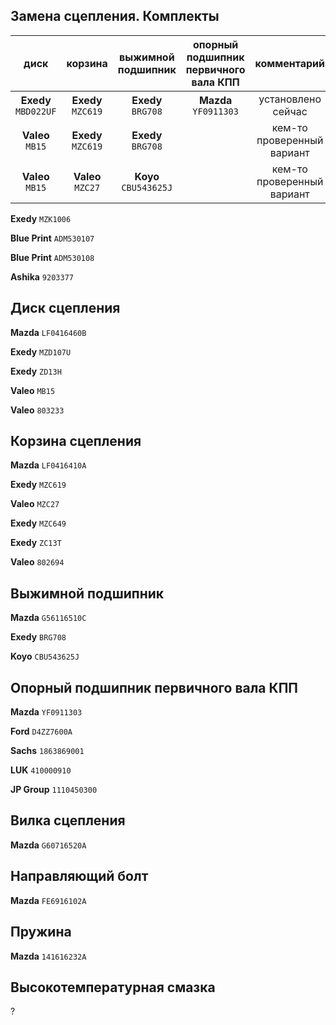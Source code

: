 ## Замена сцепления. Комплекты

| диск | корзина | выжимной подшипник | опорный подшипник первичного вала КПП | комментарий |
|:-:|:-:|:-:|:-:|:-:|
| __Exedy__ `MBD022UF` | __Exedy__ `MZC619` | __Exedy__ `BRG708` | __Mazda__ `YF0911303` | установлено сейчас |
| __Valeo__ `MB15` | __Exedy__ `MZC619` | __Exedy__ `BRG708` | | кем-то проверенный вариант |
| __Valeo__ `MB15` | __Valeo__ `MZC27` | __Koyo__ `CBU543625J` | | кем-то проверенный вариант |

__Exedy__ `MZK1006`

__Blue Print__ `ADM530107`

__Blue Print__ `ADM530108`

__Ashika__ `9203377`

## Диск сцепления

__Mazda__ `LF0416460B`

__Exedy__ `MZD107U`

__Exedy__ `ZD13H`

__Valeo__ `MB15`

__Valeo__ `803233`

## Корзина сцепления

__Mazda__ `LF0416410A`

__Exedy__ `MZC619`

__Valeo__ `MZC27`

__Exedy__ `MZC649`

__Exedy__ `ZC13T`

__Valeo__ `802694`

## Выжимной подшипник

__Mazda__ `G56116510C`

__Exedy__ `BRG708`

__Koyo__ `CBU543625J`

## Опорный подшипник первичного вала КПП

__Mazda__ `YF0911303`

__Ford__ `D4ZZ7600A`

__Sachs__ `1863869001`

__LUK__ `410000910`

__JP Group__ `1110450300`

## Вилка сцепления

__Mazda__ `G60716520A`

## Направляющий болт

__Mazda__ `FE6916102A`

## Пружина

__Mazda__ `141616232A`

## Высокотемпературная смазка

?